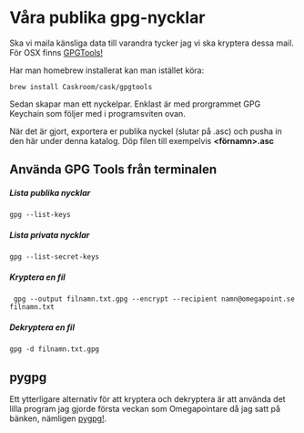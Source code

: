 # Våra publika gpg-nycklar

Ska vi maila känsliga data till varandra tycker jag vi ska kryptera dessa mail.
För OSX finns [GPGTools!](https://gpgtools.org)

Har man homebrew installerat kan man istället köra:

    brew install Caskroom/cask/gpgtools

Sedan skapar man ett nyckelpar. Enklast är med prorgrammet GPG Keychain som följer med i programsviten ovan. 

När det är gjort, exportera er publika nyckel (slutar på .asc) och pusha in den här under denna katalog. 
Döp filen till exempelvis **<förnamn>.asc**

## Använda GPG Tools från terminalen

##### Lista publika nycklar

    gpg --list-keys
    
##### Lista privata nycklar    

    gpg --list-secret-keys
    
##### Kryptera en fil

     gpg --output filnamn.txt.gpg --encrypt --recipient namn@omegapoint.se filnamn.txt
    
##### Dekryptera en fil

    gpg -d filnamn.txt.gpg


## pygpg

Ett ytterligare alternativ för att kryptera och dekryptera är att använda det lilla program jag gjorde första veckan som Omegapointare då jag satt på bänken, nämligen [pygpg!](https://github.com/maxhope/pygpg). 